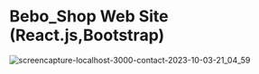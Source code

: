 # Bebo_Shop Web Site (React.js,Bootstrap)
![screencapture-localhost-3000-contact-2023-10-03-21_04_59](https://github.com/XJOKZVO/Bebo_Shop/assets/97549742/09a304b6-fc9c-41ee-82c6-08e9664d6e57)
